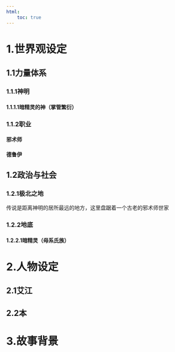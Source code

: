 ```yaml
---
html:
    toc: true
---
```

# 1.世界观设定

## 1.1力量体系

### 1.1.1神明

#### 1.1.1.1暗精灵的神（掌管繁衍）

### 1.1.2职业

#### 邪术师

#### 德鲁伊

## 1.2政治与社会

### 1.2.1极北之地

传说是距离神明的居所最远的地方，这里盘踞着一个古老的邪术师世家

### 1.2.2地底

#### 1.2.2.1暗精灵（母系氏族）

# 2.人物设定

## 2.1艾江

## 2.2本

# 3.故事背景